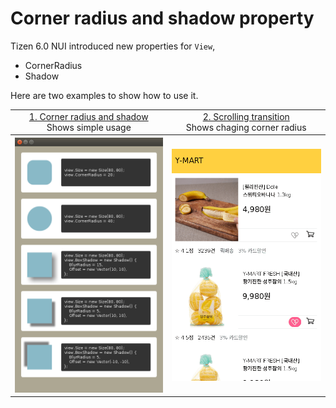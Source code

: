 # Corner radius and shadow property

Tizen 6.0 NUI introduced new properties for `View`,
* CornerRadius
* Shadow

Here are two examples to show how to use it.
<table style="text-align:center;">
  <tr>
    <td><a href="./CornerRadiusAndShadow/README.md">1. Corner radius and shadow</a><br/>Shows simple usage</td>
    <td><a href="./ScrollingTransition/README.md">2. Scrolling transition</a><br/>Shows chaging corner radius</td>
  </tr>
  <tr>
    <th><img src="./CornerRadiusAndShadow/preview/preview.png"/></th>
    <th><img src="./ScrollingTransition/preview/preview.gif"/></th>
  </tr>
</table>